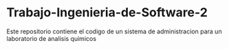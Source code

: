 # Trabajo-Ingenieria-de-Software-2
Este repositorio contiene el codigo de un sistema de administracion para un laboratorio de analisis quimicos
